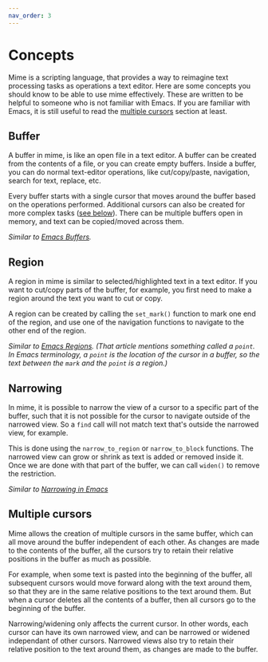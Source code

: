 ```yaml
---
nav_order: 3
---
```

# Concepts

Mime is a scripting language, that provides a way to reimagine text processing tasks as operations a text editor.  Here are some concepts you should know to be able to use mime effectively.  These are written to be helpful to someone who is not familiar with Emacs.  If you are familiar with Emacs,  it is still useful to read the [multiple cursors](#multiple-cursors) section at least.

## Buffer

A buffer in mime,  is like an open file in a text editor.  A buffer can be created from the contents of a file,  or you can create empty buffers.  Inside a buffer,  you can do normal text-editor operations, like cut/copy/paste, navigation, search for text, replace, etc.

Every buffer starts with a single cursor that moves around the buffer based on the operations performed.  Additional cursors can also be created for more complex tasks ([see below](#multiple-cursors)).  There can be multiple buffers open in memory,  and text can be copied/moved across them.

*Similar to [Emacs Buffers](https://www.gnu.org/software/emacs/manual/html_node/emacs/Buffers.html).*

## Region

A region in mime is similar to selected/highlighted text in a text editor.  If you want to cut/copy parts of the buffer, for example,  you first need to make a region around the text you want to cut or copy.

A region can be created by calling the `set_mark()` function to mark one end of the region,  and use one of the navigation functions to navigate to the other end of the region.

*Similar to [Emacs Regions](https://www.gnu.org/software/emacs/manual/html_node/emacs/Mark.html#Mark). (That article mentions something called a `point`.  In Emacs terminology,  a `point` is the location of the cursor in a buffer,  so the text between the `mark` and the `point` is a region.)*

## Narrowing

In mime,  it is possible to narrow the view of a cursor to a specific part of the buffer,  such that it is not possible for the cursor to navigate outside of the narrowed view.  So a `find` call will not match text that's outside the narrowed view, for example.

This is done using the `narrow_to_region` or `narrow_to_block` functions.  The narrowed view can grow or shrink as text is added or removed inside it.  Once we are done with that part of the buffer,  we can call `widen()` to remove the restriction.

*Similar to [Narrowing in Emacs](https://www.gnu.org/software/emacs/manual/html_node/emacs/Narrowing.html#Narrowing)*

## Multiple cursors

Mime allows the creation of multiple cursors in the same buffer,  which can all move around the buffer independent of each other.  As changes are made to the contents of the buffer,  all the cursors try to retain their relative positions in the buffer as much as possible.

For example,  when some text is pasted into the beginning of the buffer,  all subsequent cursors would move forward along with the text around them,  so that they are in the same relative positions to the text around them.  But when a cursor deletes all the contents of a buffer,  then all cursors go to the beginning of the buffer.

Narrowing/widening only affects the current cursor.  In other words,  each cursor can have its own narrowed view,  and can be narrowed or widened independant of other cursors.  Narrowed views also try to retain their relative position to the text around them,  as changes are made to the buffer.
